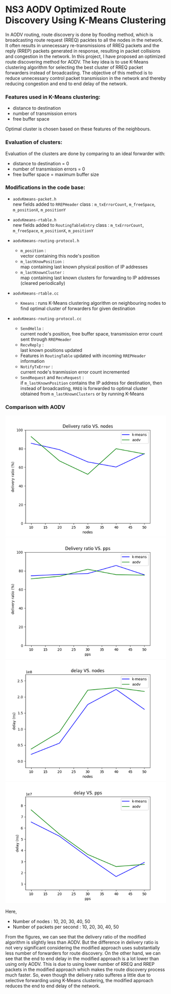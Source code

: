 # NS3 AODV Optimized Route Discovery Using K-Means Clustering

In AODV routing, route discovery is done by flooding method, which is broadcasting route request (RREQ) packtes to all the nodes in the network. It often results in unnecessary re-transmissions of RREQ packets and the reply (RREP) packets generated in response, resulting in packet collisions and congestion in the network. In this project, I have proposed an optimized route discovering method for AODV. The key idea is to use K-Means clustering algorithm for selecting the best cluster of RREQ packet forwarders instead of broadcasting. The objective of this method is to reduce unnecessary control packet transmission in the network and thereby reducing congestion and end to end delay of the network.


### Features used in K-Means clustering:  

- distance to destination 
- number of transmission errors
- free buffer space

Optimal cluster is chosen based on these features of the neighbours.

### Evaluation of clusters:

Evaluation of the clusters are done by comparing to an ideal forwarder with:

- distance to destination = 0
- number of transmission errors = 0
- free buffer space = maximum buffer size

### Modifications in the code base: 

- `aodvKmeans-packet.h`  
    new fields added to `RREPHeader` class : `m_txErrorCount`, `m_freeSpace`, `m_positionX`, `m_positionY`
- `aodvKmeans-rtable.h`  
    new fields added to `RoutingTableEntry` class : `m_txErrorCount`, `m_freeSpace`, `m_positionX`, `m_positionY`
- `aodvKmeans-routing-protocol.h`  
    - `m_position` :  
     vector containing this node's position
    - `m_lastKnowPosition` :  
     map containing last known physical position of IP addresses
    - `m_lastKnownCluster` :  
     map containing last known clusters for forwarding to IP addresses (cleared periodically)
- `aodvKmeans-rtable.cc`  
    - `Kmeans` : 
    runs K-Means clustering algorithm on neighbouring nodes to find optimal cluster of forwarders for given destination


- `aodvKmeans-routing-protocol.cc`  
    - `SendHello` :  
        current node's position, free buffer space, transmission error count sent through `RREPHeader`
    - `RecvReply` :  
        last known positions updated
    - Features in `RoutingTable` updated with incoming `RREPHeader` information 
    - `NotifyTxError` :  
        current node's tranmission error count incremented
    - `SendRequest` and `RecvRequest` :  
     if `m_lastKnownPosition` contains the IP address for destination, then instead of broadcasting, `RREQ` is forwarded to optimal cluster obtained from `m_lastKnownClusters` or by running K-Means 


### Comparison with AODV

![](/Results/nodes-del_ratio.png)
![](/Results/pps-del_ratio.png)
![](/Results/nodes-delay.png)
![](/Results/pps-delay.png)

Here,  
- Number of nodes : 10, 20, 30, 40, 50  
- Number of packets per second : 10, 20, 30, 40, 50

From the figures, we can see that the delivery ratio of the modified algorithm is slightly less than AODV. But the difference in delivery ratio is not very significant considering the modified approach uses substantially less number of forwarders for route discovery. On the other hand, we can see that the end to end delay in the modified approach is a lot lower than using only AODV. This is due to using lower number of RREQ and RREP packets in the modified approach which makes the route discovery process much faster. So, even though the delivery ratio sufferes a little due to selective forwarding using K-Means clustering, the modified approach reduces the end to end delay of the network.


